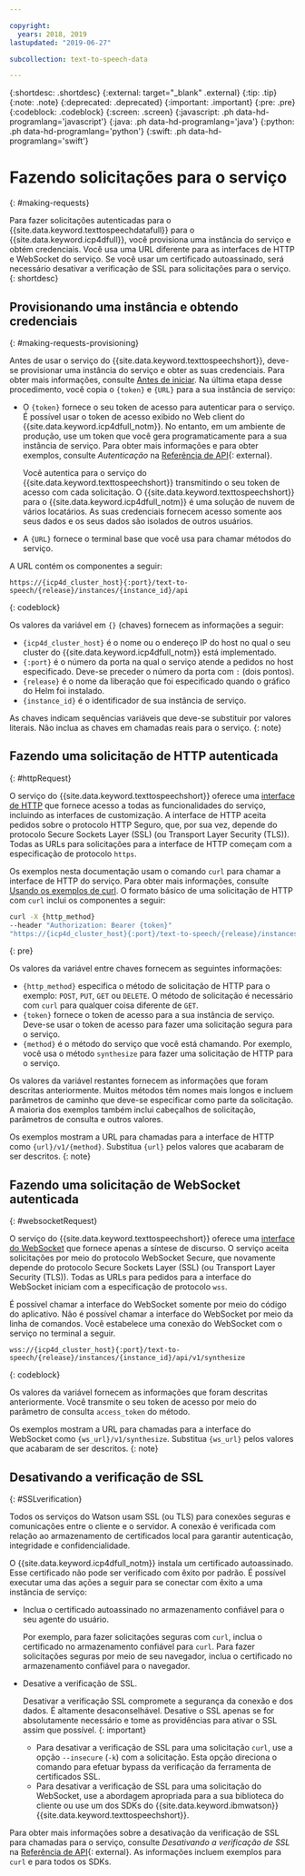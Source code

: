 ```yaml
---

copyright:
  years: 2018, 2019
lastupdated: "2019-06-27"

subcollection: text-to-speech-data

---
```


{:shortdesc: .shortdesc}
{:external: target="_blank" .external}
{:tip: .tip}
{:note: .note}
{:deprecated: .deprecated}
{:important: .important}
{:pre: .pre}
{:codeblock: .codeblock}
{:screen: .screen}
{:javascript: .ph data-hd-programlang='javascript'}
{:java: .ph data-hd-programlang='java'}
{:python: .ph data-hd-programlang='python'}
{:swift: .ph data-hd-programlang='swift'}

# Fazendo solicitações para o serviço
{: #making-requests}

Para fazer solicitações autenticadas para o {{site.data.keyword.texttospeechdatafull}} para o {{site.data.keyword.icp4dfull}}, você provisiona uma instância do serviço e obtém credenciais. Você usa uma URL diferente para as interfaces de HTTP e WebSocket do serviço. Se você usar um certificado autoassinado, será necessário desativar a verificação de SSL para solicitações para o serviço.
{: shortdesc}

## Provisionando uma instância e obtendo credenciais
{: #making-requests-provisioning}

Antes de usar o serviço do {{site.data.keyword.texttospeechshort}}, deve-se provisionar uma instância do serviço e obter as suas credenciais. Para obter mais informações, consulte [Antes de iniciar](/docs/services/text-to-speech-data?topic=text-to-speech-data-gettingStarted#before-you-begin). Na última etapa desse procedimento, você copia o `{token}` e `{URL}` para a sua instância de serviço:

-   O `{token}` fornece o seu token de acesso para autenticar para o serviço. É possível usar o token de acesso exibido no Web client do {{site.data.keyword.icp4dfull_notm}}. No entanto, em um ambiente de produção, use um token que você gera programaticamente para a sua instância de serviço. Para obter mais informações e para obter exemplos, consulte *Autenticação* na [Referência de API](https://{DomainName}/apidocs/text-to-speech-data#authentication){: external}.

    Você autentica para o serviço do {{site.data.keyword.texttospeechshort}} transmitindo o seu token de acesso com cada solicitação. O {{site.data.keyword.texttospeechshort}} para o {{site.data.keyword.icp4dfull_notm}} é uma solução de nuvem de vários locatários. As suas credenciais fornecem acesso somente aos seus dados e os seus dados são isolados de outros usuários.
-   A `{URL}` fornece o terminal base que você usa para chamar métodos do serviço.

A URL contém os componentes a seguir:

```
https://{icp4d_cluster_host}{:port}/text-to-speech/{release}/instances/{instance_id}/api
```
{: codeblock}

Os valores da variável em `{}` (chaves) fornecem as informações a seguir:

-   `{icp4d_cluster_host}` é o nome ou o endereço IP do host no qual o seu cluster do {{site.data.keyword.icp4dfull_notm}} está implementado.
-   `{:port}` é o número da porta na qual o serviço atende a pedidos no host especificado. Deve-se preceder o número da porta com `:` (dois pontos).
-   `{release}` é o nome da liberação que foi especificado quando o gráfico do Helm foi instalado.
-   `{instance_id}` é o identificador de sua instância de serviço.

As chaves indicam sequências variáveis que deve-se substituir por valores literais. Não inclua as chaves em chamadas reais para o serviço.
{: note}

## Fazendo uma solicitação de HTTP autenticada
{: #httpRequest}

O serviço do {{site.data.keyword.texttospeechshort}} oferece uma [interface de HTTP](/docs/services/text-to-speech-data?topic=text-to-speech-data-usingHTTP) que fornece acesso a todas as funcionalidades do serviço, incluindo as interfaces de customização. A interface de HTTP aceita pedidos sobre o protocolo HTTP Seguro, que, por sua vez, depende do protocolo Secure Sockets Layer (SSL) (ou Transport Layer Security (TLS)). Todas as URLs para solicitações para a interface de HTTP começam com a especificação de protocolo `https`.

Os exemplos nesta documentação usam o comando `curl` para chamar a interface de HTTP do serviço. Para obter mais informações, consulte [Usando os exemplos de curl](/docs/services/text-to-speech-data?topic=text-to-speech-data-gettingStarted#getting-started-curl). O formato básico de uma solicitação de HTTP com `curl` inclui os componentes a seguir:

```bash
curl -X {http_method}
--header "Authorization: Bearer {token}"
"https://{icp4d_cluster_host}{:port}/text-to-speech/{release}/instances/{instance_id}/api/v1/{method}"
```
{: pre}

Os valores da variável entre chaves fornecem as seguintes informações:

-   `{http_method}` especifica o método de solicitação de HTTP para o exemplo: `POST`, `PUT`, `GET` ou `DELETE`. O método de solicitação é necessário com `curl` para qualquer coisa diferente de `GET`.
-   `{token}` fornece o token de acesso para a sua instância de serviço. Deve-se usar o token de acesso para fazer uma solicitação segura para o serviço.
-   `{method}` é o método do serviço que você está chamando. Por exemplo, você usa o método `synthesize` para fazer uma solicitação de HTTP para o serviço.

Os valores da variável restantes fornecem as informações que foram descritas anteriormente. Muitos métodos têm nomes mais longos e incluem parâmetros de caminho que deve-se especificar como parte da solicitação. A maioria dos exemplos também inclui cabeçalhos de solicitação, parâmetros de consulta e outros valores.

Os exemplos mostram a URL para chamadas para a interface de HTTP como `{url}/v1/{method}`. Substitua `{url}` pelos valores que acabaram de ser descritos.
{: note}

## Fazendo uma solicitação de WebSocket autenticada
{: #websocketRequest}

O serviço do {{site.data.keyword.texttospeechshort}} oferece uma [interface do WebSocket](/docs/services/text-to-speech-data?topic=text-to-speech-data-usingWebSocket) que fornece apenas a síntese de discurso. O serviço aceita solicitações por meio do protocolo WebSocket Secure, que novamente depende do protocolo Secure Sockets Layer (SSL) (ou Transport Layer Security (TLS)). Todas as URLs para pedidos para a interface do WebSocket iniciam com a especificação de protocolo `wss`.

É possível chamar a interface do WebSocket somente por meio do código do aplicativo. Não é possível chamar a interface do WebSocket por meio da linha de comandos. Você estabelece uma conexão do WebSocket com o serviço no terminal a seguir.

```
wss://{icp4d_cluster_host}{:port}/text-to-speech/{release}/instances/{instance_id}/api/v1/synthesize
```
{: codeblock}

Os valores da variável fornecem as informações que foram descritas anteriormente. Você transmite o seu token de acesso por meio do parâmetro de consulta `access_token` do método.

Os exemplos mostram a URL para chamadas para a interface do WebSocket como `{ws_url}/v1/synthesize`. Substitua `{ws_url}` pelos valores que acabaram de ser descritos.
{: note}

## Desativando a verificação de SSL
{: #SSLverification}

Todos os serviços do Watson usam SSL (ou TLS) para conexões seguras e comunicações entre o cliente e o servidor. A conexão é verificada com relação ao armazenamento de certificados local para garantir autenticação, integridade e confidencialidade.

O {{site.data.keyword.icp4dfull_notm}} instala um certificado autoassinado. Esse certificado não pode ser verificado com êxito por padrão. É possível executar uma das ações a seguir para se conectar com êxito a uma instância de serviço:

-   Inclua o certificado autoassinado no armazenamento confiável para o seu agente do usuário.

    Por exemplo, para fazer solicitações seguras com `curl`, inclua o certificado no armazenamento confiável para `curl`. Para fazer solicitações seguras por meio de seu navegador, inclua o certificado no armazenamento confiável para o navegador.
-   Desative a verificação de SSL.

    Desativar a verificação SSL compromete a segurança da conexão e dos dados. É altamente desaconselhável. Desative o SSL apenas se for absolutamente necessário e tome as providências para ativar o SSL assim que possível.
    {: important}

    -   Para desativar a verificação de SSL para uma solicitação `curl`, use a opção `--insecure` (`-k`) com a solicitação. Esta opção direciona o comando para efetuar bypass da verificação da ferramenta de certificados SSL.
    -   Para desativar a verificação de SSL para uma solicitação do WebSocket, use a abordagem apropriada para a sua biblioteca do cliente ou use um dos SDKs do {{site.data.keyword.ibmwatson}} {{site.data.keyword.texttospeechshort}}.

Para obter mais informações sobre a desativação da verificação de SSL para chamadas para o serviço, consulte *Desativando a verificação de SSL* na [Referência de API](https://{DomainName}/apidocs/text-to-speech-data#disabling-ssl){: external}. As informações incluem exemplos para `curl` e para todos os SDKs.
